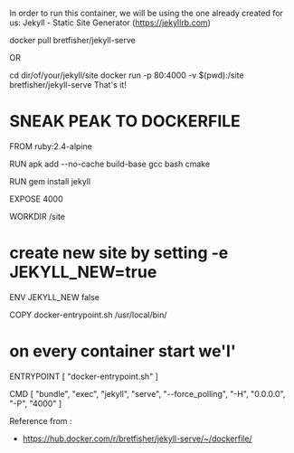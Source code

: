 In order to run this container, we will be using the one already created for us:
Jekyll - Static Site Generator (https://jekyllrb.com)

docker pull bretfisher/jekyll-serve 

OR 

cd dir/of/your/jekyll/site
docker run -p 80:4000 -v $(pwd):/site bretfisher/jekyll-serve
That's it!


SNEAK PEAK TO DOCKERFILE
==========================
FROM ruby:2.4-alpine

RUN apk add --no-cache build-base gcc bash cmake

RUN gem install jekyll

EXPOSE 4000

WORKDIR /site

# create new site by setting -e JEKYLL_NEW=true
ENV JEKYLL_NEW false

COPY docker-entrypoint.sh /usr/local/bin/

# on every container start we'l'
ENTRYPOINT [ "docker-entrypoint.sh" ]

CMD [ "bundle", "exec", "jekyll", "serve", "--force_polling", "-H", "0.0.0.0", "-P", "4000" ]

Reference from :
* https://hub.docker.com/r/bretfisher/jekyll-serve/~/dockerfile/
